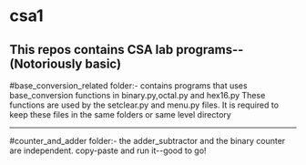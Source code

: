 # csa1
This repos contains CSA lab programs--(Notoriously basic)
----
#base_conversion_related folder:-
   contains programs that uses base_conversion functions in binary.py,octal.py and hex16.py
These functions are used by the setclear.py and menu.py files. It is required to keep these files in the same folders or same level directory 

-------
#counter_and_adder folder:-
the adder_subtractor and the binary counter are independent. copy-paste and run it--good to go!

